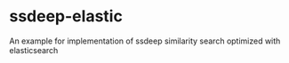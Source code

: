 # ssdeep-elastic
An example for implementation of ssdeep similarity search optimized with elasticsearch
